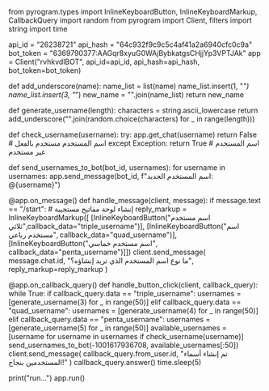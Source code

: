 from pyrogram.types import InlineKeyboardButton, InlineKeyboardMarkup, CallbackQuery
import random
from pyrogram import Client, filters
import string
import time 

api_id = "26238721"
api_hash = "64c932f9c9c5c4af41a2a6940cfc0c9a"
bot_token = "6369790377:AAGqr8xyuG0WAjBybkatgsCHjjYp3VPTJAk"
app = Client("rvhkvdlBOT", api_id=api_id, api_hash=api_hash, bot_token=bot_token)


def add_underscore(name):
    name_list = list(name)
    name_list.insert(1, "_")
    name_list.insert(3, "_")
    new_name = "".join(name_list)
    return new_name


def generate_username(length):
    characters = string.ascii_lowercase
    return add_underscore("".join(random.choice(characters) for _ in range(length)))


def check_username(username):
    try:
        app.get_chat(username)
        return False  # اسم المستخدم مستخدم بالفعل
    except Exception:
        return True  # اسم المستخدم غير مستخدم


def send_usernames_to_bot(bot_id, usernames):
    for username in usernames:
        app.send_message(bot_id, f"اسم المستخدم الجديد: @{username}")


@app.on_message()
def handle_message(client, message):
    if message.text == "/start":
        # إنشاء لوحة مفاتيح مستجيبة
        reply_markup = InlineKeyboardMarkup([
            [InlineKeyboardButton("اسم مستخدم ثلاثي",callback_data="triple_username")],
            [InlineKeyboardButton("اسم مستخدم رباعي", callback_data="quad_username")],
            [InlineKeyboardButton("اسم مستخدم خماسي", callback_data="penta_username")]])
        client.send_message(
            message.chat.id, "ما نوع اسم المستخدم الذي تريد إنشاؤه؟", reply_markup=reply_markup
        )


@app.on_callback_query()
def handle_button_click(client, callback_query):
  while True:
    if callback_query.data == "triple_username":
        usernames = [generate_username(3) for _ in range(50)]
    elif callback_query.data == "quad_username":
        usernames = [generate_username(4) for _ in range(50)]
    elif callback_query.data == "penta_username":
        usernames = [generate_username(5) for _ in range(50)]
    available_usernames = [username for username in usernames if check_username(username)]
    send_usernames_to_bot(-1001617936708, available_usernames[:50])
    client.send_message(
        callback_query.from_user.id, "تم إنشاء أسماء المستخدمين بنجاح!"
    )
    callback_query.answer()
    time.sleep(5)



print("run...")
app.run()
